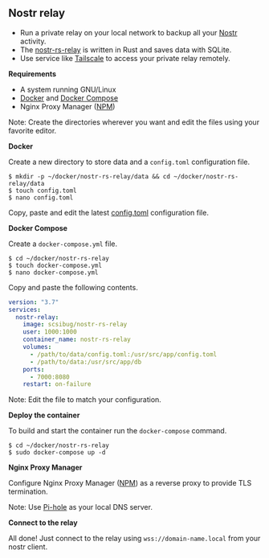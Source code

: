 ## Nostr relay

- Run a private relay on your local network to backup all your [Nostr](https://nostr.com/) activity.
- The [nostr-rs-relay](https://github.com/scsibug/nostr-rs-relay) is written in Rust and saves data with SQLite.
- Use service like [Tailscale](https://tailscale.com/) to access your private relay remotely.

**Requirements**

- A system running GNU/Linux
- [Docker](https://docs.docker.com/engine/install/) and [Docker Compose](https://docs.docker.com/compose/install/)
- Nginx Proxy Manager ([NPM](https://github.com/NginxProxyManager/nginx-proxy-manager))

Note: Create the directories wherever you want and edit the files using your favorite editor.

**Docker**

Create a new directory to store data and a `config.toml` configuration file.

```console
$ mkdir -p ~/docker/nostr-rs-relay/data && cd ~/docker/nostr-rs-relay/data
$ touch config.toml
$ nano config.toml
```

Copy, paste and edit the latest [config.toml](https://github.com/scsibug/nostr-rs-relay/blob/master/config.toml) configuration file.

**Docker Compose**

Create a `docker-compose.yml` file.

```console
$ cd ~/docker/nostr-rs-relay
$ touch docker-compose.yml
$ nano docker-compose.yml
```

Copy and paste the following contents.

```yaml
version: "3.7"
services:
  nostr-relay:
    image: scsibug/nostr-rs-relay
    user: 1000:1000
    container_name: nostr-rs-relay
    volumes:
      - /path/to/data/config.toml:/usr/src/app/config.toml
      - /path/to/data:/usr/src/app/db
    ports:
      - 7000:8080
    restart: on-failure
```

Note: Edit the file to match your configuration.

**Deploy the container**

To build and start the container run the `docker-compose` command.

```console
$ cd ~/docker/nostr-rs-relay
$ sudo docker-compose up -d
```

**Nginx Proxy Manager**

Configure Nginx Proxy Manager ([NPM](https://github.com/NginxProxyManager/nginx-proxy-manager)) as a reverse proxy to provide TLS termination.

Note: Use [Pi-hole](https://github.com/pi-hole/pi-hole) as your local DNS server.

**Connect to the relay**

All done! Just connect to the relay using `wss://domain-name.local` from your nostr client.
